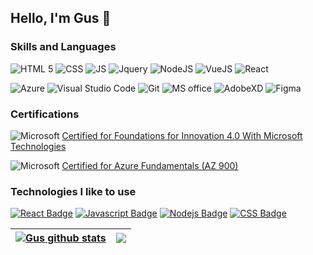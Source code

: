 ## Hello, I'm Gus 👋

### Skills and Languages
![HTML 5](https://img.shields.io/badge/HTML5-E34F26?style=for-the-badge&logo=html5&logoColor=white)
![CSS](https://img.shields.io/badge/CSS3-1572B6?style=for-the-badge&logo=css3&logoColor=white)
![JS](https://img.shields.io/badge/JavaScript-F7DF1E?style=for-the-badge&logo=javascript&logoColor=black)
![Jquery](https://img.shields.io/badge/jQuery-0769AD?style=for-the-badge&logo=jquery&logoColor=white)
![NodeJS](https://img.shields.io/badge/Node.js-43853D?style=for-the-badge&logo=node.js&logoColor=white)
![VueJS](https://img.shields.io/badge/Vue.js-35495E?style=for-the-badge&logo=vue.js&logoColor=4FC08D)
![React](https://img.shields.io/badge/React-20232A?style=for-the-badge&logo=react&logoColor=61DAFB)

![Azure](https://img.shields.io/badge/Microsoft_Azure-0089D6?style=for-the-badge&logo=microsoft-azure&logoColor=white)
![Visual Studio Code](https://img.shields.io/badge/Visual%20Studio%20Code-0078d7.svg?style=for-the-badge&logo=visual-studio-code&logoColor=white)
![Git](https://img.shields.io/badge/GIT-E44C30?style=for-the-badge&logo=git&logoColor=white)
![MS office](https://img.shields.io/badge/Microsoft_Office-D83B01?style=for-the-badge&logo=microsoft-office&logoColor=white)
![AdobeXD](https://img.shields.io/badge/Adobe%20XD-470137?style=for-the-badge&logo=Adobe%20XD&logoColor=#FF61F6)
![Figma](https://img.shields.io/badge/figma-%23F24E1E.svg?style=for-the-badge&logo=figma&logoColor=white)

### Certifications
![Microsoft](https://img.shields.io/badge/Microsoft-666666?style=for-the-badge&logo=microsoft&logoColor=white) <a href="https://www.dropbox.com/s/nsn89c1u08sj9ww/Foundations%20For%20Innovation%204.0%20With%20Microsoft%20Technologies.pdf?dl=0">Certified for Foundations for Innovation 4.0 With Microsoft Technologies </a>

![Microsoft](https://img.shields.io/badge/Microsoft-f4ba1c?style=for-the-badge&logo=microsoft&logoColor=black) <a href="https://portal.certiport.com/Portal/Pages/PrintTranscriptInfo.aspx?action=Cert&id=414&cvid=fXqTGwDpWdE9GK7wUGI4Gg==">Certified for Azure Fundamentals (AZ 900) </a>


### Technologies I like to use

[![React Badge](https://img.shields.io/badge/-React-61DBFB?style=for-the-badge&labelColor=black&logo=react&logoColor=61DBFB)](#) [![Javascript Badge](https://img.shields.io/badge/-Javascript-F0DB4F?style=for-the-badge&labelColor=black&logo=javascript&logoColor=F0DB4F)](#) [![Nodejs Badge](https://img.shields.io/badge/-Nodejs-3C873A?style=for-the-badge&labelColor=black&logo=node.js&logoColor=3C873A)](#) [![CSS Badge](https://img.shields.io/badge/-css3-2965f1?style=for-the-badge&labelColor=black&logo=css3&logoColor=264de4)](#)

| <a href="https://github.com/Gustavo-Valdez/github-readme-stats"><img align="center" src="https://github-readme-stats.vercel.app/api?username=Gustavo-Valdez&show_icons=true&include_all_commits=true&theme=buefy&hide_border=true" alt="Gus github stats" /></a> | <a href="https://github.com/Gustavo-Valdez/github-readme-stats"><img align="center" src="https://github-readme-stats.vercel.app/api/top-langs/?username=Gustavo-Valdez&layout=compact&theme=buefy&hide_border=true" /></a> |
| ------------- | ------------- |

